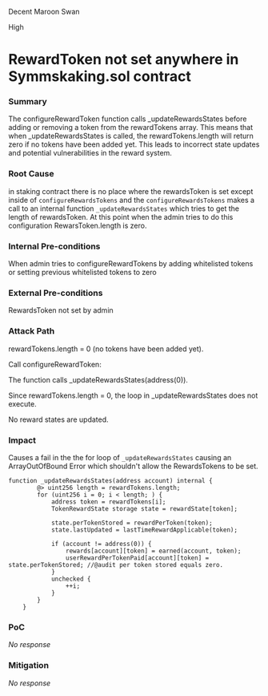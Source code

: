 Decent Maroon Swan

High

# RewardToken not set anywhere in Symmskaking.sol contract

### Summary

The configureRewardToken function calls _updateRewardsStates before adding or removing a token from the rewardTokens array. This means that when _updateRewardsStates is called, the rewardTokens.length will return zero if no tokens have been added yet. This leads to incorrect state updates and potential vulnerabilities in the reward system.

### Root Cause


in staking contract there is no place where the rewardsToken is set except inside of ```configureRewardsTokens``` and the  ```configureRewardsTokens``` makes a call to an internal function ```_updateRewardsStates``` which tries to get the length of rewardsToken. At this point when the admin tries to do this configuration RewarsToken.length is zero.

### Internal Pre-conditions

When admin tries to configureRewardTokens by adding whitelisted tokens or setting previous whitelisted tokens to zero

### External Pre-conditions

RewardsToken not set by admin

### Attack Path


rewardTokens.length = 0 (no tokens have been added yet).

Call configureRewardToken:

The function calls _updateRewardsStates(address(0)).

Since rewardTokens.length = 0, the loop in _updateRewardsStates does not execute.

No reward states are updated.




### Impact

Causes a fail in the the for loop of ```_updateRewardsStates``` causing an ArrayOutOfBound Error which shouldn't allow the RewardsTokens to be set.



```solidity
function _updateRewardsStates(address account) internal {
		@> uint256 length = rewardTokens.length;
		for (uint256 i = 0; i < length; ) {
			address token = rewardTokens[i];
			TokenRewardState storage state = rewardState[token];

			state.perTokenStored = rewardPerToken(token);
			state.lastUpdated = lastTimeRewardApplicable(token);

			if (account != address(0)) {
				rewards[account][token] = earned(account, token);
				userRewardPerTokenPaid[account][token] = state.perTokenStored; //@audit per token stored equals zero.
			}
			unchecked {
				++i;
			}
		}
	}
```


### PoC

_No response_

### Mitigation

_No response_
